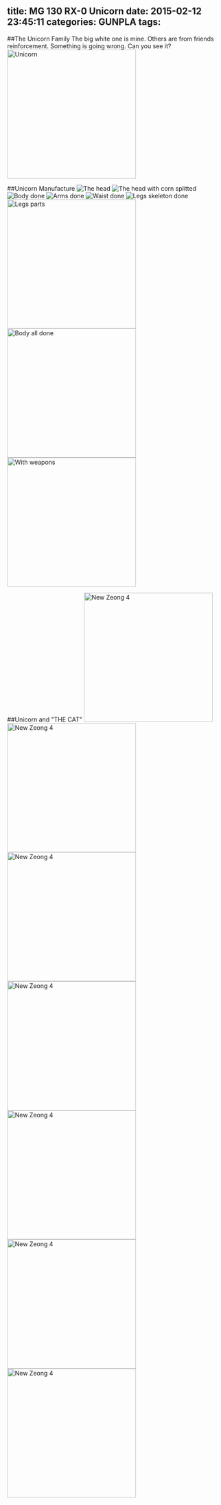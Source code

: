 title: MG 130 RX-0 Unicorn
date: 2015-02-12 23:45:11
categories: GUNPLA
tags:
---
##The Unicorn Family
The big white one is mine. Others are from friends reinforcement.
Something is going wrong. Can you see it?
<img src="/img/gunpla/Unicorn-17.JPG" width="300" alt="Unicorn" />
<!--more-->
##Unicorn Manufacture
![The head](/img/gunpla/Unicorn-1.JPG) ![The head with corn splitted](/img/gunpla/Unicorn-2.JPG) 
![Body done](/img/gunpla/Unicorn-3.JPG) ![Arms done](/img/gunpla/Unicorn-4.JPG) 
![Waist done](/img/gunpla/Unicorn-5.JPG) ![Legs skeleton done](/img/gunpla/Unicorn-6.JPG)
<img src="/img/gunpla/Unicorn-7.JPG" width="300" alt="Legs parts" />
<img src="/img/gunpla/Unicorn-8.JPG" width="300" alt="Body all done" />
<img src="/img/gunpla/Unicorn-9.JPG" width="300" alt="With weapons" />

##Unicorn and "THE CAT"
<img src="/img/gunpla/Unicorn-10.JPG" width="300" alt="New Zeong 4" />
<img src="/img/gunpla/Unicorn-11.JPG" width="300" alt="New Zeong 4" />
<img src="/img/gunpla/Unicorn-12.JPG" width="300" alt="New Zeong 4" />
<img src="/img/gunpla/Unicorn-13.JPG" width="300" alt="New Zeong 4" />
<img src="/img/gunpla/Unicorn-14.JPG" width="300" alt="New Zeong 4" />
<img src="/img/gunpla/Unicorn-15.JPG" width="300" alt="New Zeong 4" />
<img src="/img/gunpla/Unicorn-16.JPG" width="300" alt="New Zeong 4" />
